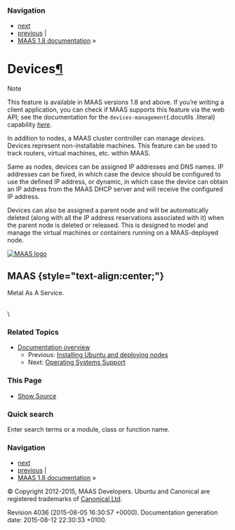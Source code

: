 ### Navigation

-   [next](os-support.html "Operating Systems Support")
-   [previous](installing-ubuntu.html "Installing Ubuntu and deploying nodes")
    |
-   [MAAS 1.8 documentation](index.html) »

Devices[¶](#devices "Permalink to this headline")
=================================================

Note

This feature is available in MAAS versions 1.8 and above. If you’re
writing a client application, you can check if MAAS supports this
feature via the web API; see the documentation for the
`devices-management`{.docutils .literal} capability
[*here*](capabilities.html#cap-devices-management).

In addition to nodes, a MAAS cluster controller can manage *devices*.
Devices represent non-installable machines. This feature can be used to
track routers, virtual machines, etc. within MAAS.

Same as nodes, devices can be assigned IP addresses and DNS names. IP
addresses can be fixed, in which case the device should be configured to
use the defined IP address, or dynamic, in which case the device can
obtain an IP address from the MAAS DHCP server and will receive the
configured IP address.

Devices can also be assigned a parent node and will be automatically
deleted (along with all the IP address reservations associated with it)
when the parent node is deleted or released. This is designed to model
and manage the virtual machines or containers running on a MAAS-deployed
node.

[![MAAS
logo](_static/maas-logo-200.png)](index.html "MAAS Documentation Homepage")

MAAS {style="text-align:center;"}
----

Metal As A Service.

\
 \

### Related Topics

-   [Documentation overview](index.html)
    -   Previous: [Installing Ubuntu and deploying
        nodes](installing-ubuntu.html "previous chapter")
    -   Next: [Operating Systems
        Support](os-support.html "next chapter")

### This Page

-   [Show Source](_sources/devices.txt)

### Quick search

Enter search terms or a module, class or function name.

### Navigation

-   [next](os-support.html "Operating Systems Support")
-   [previous](installing-ubuntu.html "Installing Ubuntu and deploying nodes")
    |
-   [MAAS 1.8 documentation](index.html) »

© Copyright 2012-2015, MAAS Developers. Ubuntu and Canonical are
registered trademarks of [Canonical Ltd](http://canonical.com).

Revision 4036 (2015-08-05 16:30:57 +0000). Documentation generation
date: 2015-08-12 22:30:33 +0100.
